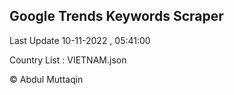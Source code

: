 

## Google Trends Keywords Scraper 
 
Last Update 10-11-2022 , 05:41:00

Country List :
VIETNAM.json



© Abdul Muttaqin 
